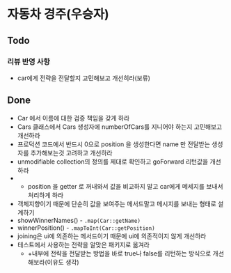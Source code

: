 # 자동차 경주(우승자)

## Todo
### 리뷰 반영 사항
- car에게 전략을 전달할지 고민해보고 개선히라(보류)


## Done
- Car 에서 이름에 대한 검증 책임을 갖게 하라
- Cars 클래스에서 Cars 생성자에 numberOfCars를 지니어야 하는지 고민해보고 개선하라
- 프로덕션 코드에서 반드시 0으로 position 을 생성한다면 name 만 전달받는 생성자를 추가해보는것 고려하고 개선하라
- unmodifiable collection의 정의를 제대로 확인하고 goForward 리턴값을 개선하라
- - position 을 getter 로 꺼내와서 값을 비교하지 말고 car에게 메세지를 보내서 처리하게 하라
- 객체지향이기 때문에 단순히 값을 보여주는 메서드말고 메시지를 보내는 형태로 설계하기
- showWinnerNames() - `.map(Car::getName)`
- winnerPosition() - `.mapToInt(Car::getPosition)`
- joining은 ui에 의존하는 메서드이기 때문에 ui에 의존적이지 않게 개선하라
- 테스트에서 사용하는 전략을 알맞은 패키지로 옮겨라
  - +내부에 전략을 전달받는 방법을 바로 true나 false를 리턴하는 방식으로 개선해보라(이유도 생각)
